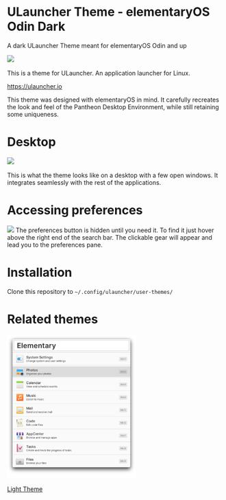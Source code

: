 # ULauncher Theme - elementaryOS Odin Dark

A dark ULauncher Theme meant for elementaryOS Odin and up

<img src="https://user-images.githubusercontent.com/58484745/147141372-a5f09f36-d2ba-41a0-9b12-2f8f1fddab62.png" width="600" />

This is a theme for ULauncher. An application launcher for Linux. 

https://ulauncher.io

This theme was designed with elementaryOS in mind. It carefully recreates the look and feel of the Pantheon Desktop Environment, while still retaining some uniqueness.

# Desktop

<img src="https://raw.githubusercontent.com/heidefinnischen/ULauncher-elementary_Dark_Theme/main/desktop_dark.png"/>

This is what the theme looks like on a desktop with a few open windows. It integrates seamlessly with the rest of the applications.

# Accessing preferences

<img src="https://user-images.githubusercontent.com/58484745/147143383-ed0ede0b-80e0-46ba-a7b5-403f83451b27.png" width="600" />
The preferences button is hidden until you need it. To find it just hover above the right end of the search bar. The clickable gear will appear and lead you to the preferences pane.

# Installation

Clone this repository to  `~/.config/ulauncher/user-themes/`

# Related themes

<a href="https://github.com/heidefinnischen/ULauncher-elementary_Light_Theme">
<img src="https://github.com/heidefinnischen/ULauncher-elementary_Light_Theme/blob/main/preview.png?raw=true" width="300"/> 
</a>

<br>

<a href="https://github.com/heidefinnischen/ULauncher-elementary_Light_Theme"> Light Theme </a>
